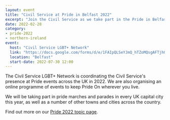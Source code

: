 ```yaml
---
layout: event
title: "Civil Service at Pride in Belfast 2022"
excerpt: "Join the Civil Service as we take part in the Pride in Belfast parade."
date: 2022-02-28
category: 
- pride-2022
- northern-ireland
event:
  host: "Civil Service LGBT+ Network"
  link: "https://docs.google.com/forms/d/e/1FAIpQLSeYJmQ_hTZoMQsgAFTjhONCPNBYGJi0VUNCJYVt1r-NbWpw8Q/viewform?usp=sf_link"
  location: "Belfast"
  start-date: 2022-07-30 12:00
---
```


The Civil Service LGBT+ Network is coordinating the Civil Service's presence at Pride events across the UK in 2022. We are also organising an online programme of events to keep Pride On wherever you live.

We will be taking part in pride marches and parades in every UK capital city this year, as well as a number of other towns and cities across the country.

Find out more on our [Pride 2022 topic page](/pride-2022).
